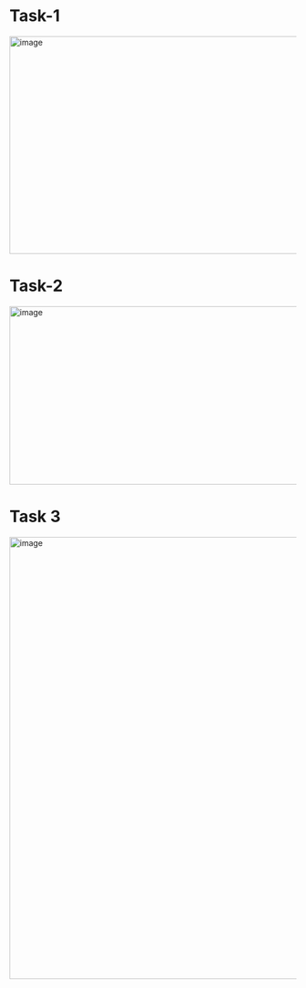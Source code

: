 # Task-1
<img width="1116" height="382" alt="image" src="https://github.com/user-attachments/assets/f5039d2d-6220-4d74-80c3-7f3789b490a3" />

# Task-2
<img width="1098" height="313" alt="image" src="https://github.com/user-attachments/assets/e9dd14d5-4c45-4121-995b-0ee1d9543ce9" />

# Task 3
<img width="1746" height="776" alt="image" src="https://github.com/user-attachments/assets/756359a7-974a-43af-bcbb-4e4a50a5cb28" />
